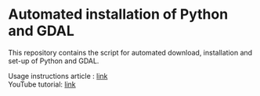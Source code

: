 # Automated installation of Python and GDAL

This repository contains the script for automated download, installation and set-up of Python and GDAL.<br/>

Usage instructions article : [link](https://towardsdatascience.com/neural-network-for-satellite-data-classification-using-tensorflow-in-python-a13bcf38f3e1)<br/>
YouTube tutorial: [link](https://www.youtube.com/channel/UCNaiO5nE9nKdcCPsfPR14Nw)
